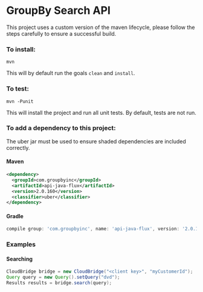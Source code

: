 GroupBy Search API
========

This project uses a custom version of the maven lifecycle, please follow the steps carefully to ensure a
successful build.

### To install:

    mvn
    
This will by default run the goals `clean` and `install`.


### To test:

    mvn -Punit
    
This will install the project and run all unit tests. By default, tests are not run.


### To add a dependency to this project:
The uber jar must be used to ensure shaded dependencies are included correctly.

#### Maven

```xml
<dependency>
  <groupId>com.groupbyinc</groupId>
  <artifactId>api-java-flux</artifactId>
  <version>2.0.160</version>
  <classifier>uber</classifier>
</dependency>
```

#### Gradle

```gradle
compile group: 'com.groupbyinc', name: 'api-java-flux', version: '2.0.160', classifier: 'uber'
```

### Examples

#### Searching

```java
CloudBridge bridge = new CloudBridge("<client key>", "myCustomerId");
Query query = new Query().setQuery("dvd");
Results results = bridge.search(query);
```
